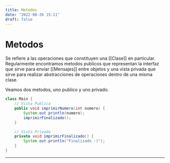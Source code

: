 ```yaml
---
title: Metodos
date: "2022-08-26 15:11"
draft: false
---
```

# Metodos
Se refiere a las operaciones que constituyen una [[Clase]] en particular. Regularmente encontramos metodos publicos que representan la interfaz que sirve para enviar [[Mensajes]] entre objetos y una vista privada que sirve para realizar abstracciones de operaciones dentro de una misma clase.

Veamos dos metodos, uno publico y uno privado.
```Java
class Main {
	// Vista Publica
	public void imprimirNumero(int numero) {
		System.out.println(numero);
		imprimirFinalizado();
	}

	// Vista Privada
	private void imprimirFinalizado() {
		System.out.println("Finalizado :)");
	}
}
```

___
